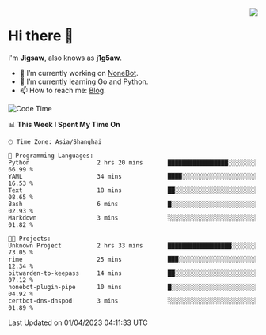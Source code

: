 <a href="#">
  <img align="right" src="https://github-readme-stats.vercel.app/api?username=j1g5awi&count_private=true&show_icons=true&title_color=80070B&text_color=B3B3B3&bg_color=212121&icon_color=80070B" />
</a>

# Hi there 👋

I'm **Jigsaw**, also knows as **j1g5aw**.

- 🔭 I’m currently working on [NoneBot](https://github.com/nonebot).
- 🌱 I’m currently learning Go and Python.
- 📫 How to reach me: [Blog](https://blog.maddestroyer.xyz/).

<!--START_SECTION:waka-->
![Code Time](http://img.shields.io/badge/Code%20Time-1%2C097%20hrs%2013%20mins-blue)

📊 **This Week I Spent My Time On** 

```text
🕑︎ Time Zone: Asia/Shanghai

💬 Programming Languages: 
Python                   2 hrs 20 mins       █████████████████░░░░░░░░   66.99 % 
YAML                     34 mins             ████░░░░░░░░░░░░░░░░░░░░░   16.53 % 
Text                     18 mins             ██░░░░░░░░░░░░░░░░░░░░░░░   08.65 % 
Bash                     6 mins              █░░░░░░░░░░░░░░░░░░░░░░░░   02.93 % 
Markdown                 3 mins              ░░░░░░░░░░░░░░░░░░░░░░░░░   01.82 % 

🐱‍💻 Projects: 
Unknown Project          2 hrs 33 mins       ██████████████████░░░░░░░   73.05 % 
rime                     25 mins             ███░░░░░░░░░░░░░░░░░░░░░░   12.34 % 
bitwarden-to-keepass     14 mins             ██░░░░░░░░░░░░░░░░░░░░░░░   07.12 % 
nonebot-plugin-pipe      10 mins             █░░░░░░░░░░░░░░░░░░░░░░░░   04.92 % 
certbot-dns-dnspod       3 mins              ░░░░░░░░░░░░░░░░░░░░░░░░░   01.89 % 
```


 Last Updated on 01/04/2023 04:11:33 UTC
<!--END_SECTION:waka-->
